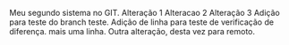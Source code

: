 Meu segundo sistema no GIT.
Alteração 1
Alteracao 2
Alteração 3
Adição para teste do branch teste.
Adição de linha para teste de verificação de diferença.
mais uma linha.
Outra alteração, desta vez para remoto.
